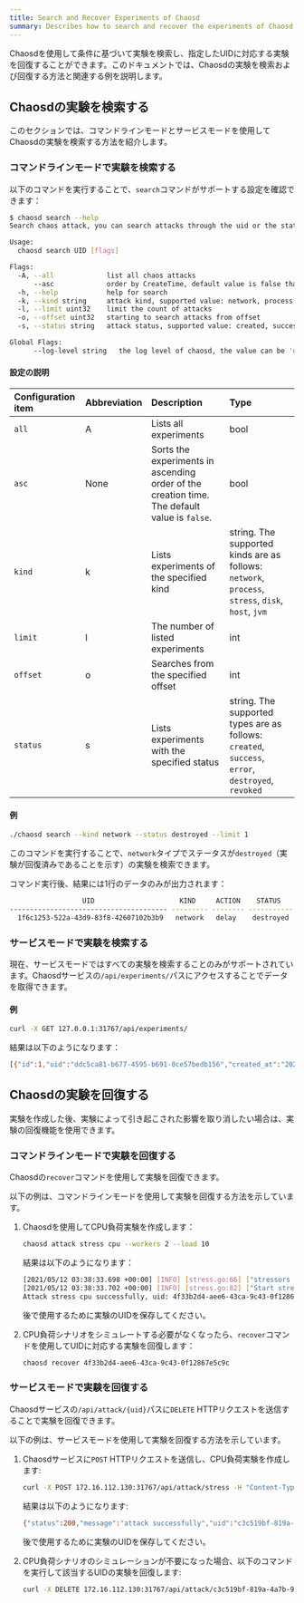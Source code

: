 ```yaml
---
title: Search and Recover Experiments of Chaosd
summary: Describes how to search and recover the experiments of Chaosd, and provide related examples.
---
```


Chaosdを使用して条件に基づいて実験を検索し、指定したUIDに対応する実験を回復することができます。このドキュメントでは、Chaosdの実験を検索および回復する方法と関連する例を説明します。

## Chaosdの実験を検索する

このセクションでは、コマンドラインモードとサービスモードを使用してChaosdの実験を検索する方法を紹介します。

### コマンドラインモードで実験を検索する

以下のコマンドを実行することで、`search`コマンドがサポートする設定を確認できます：

```bash
$ chaosd search --help
Search chaos attack, you can search attacks through the uid or the state of the attack

Usage:
  chaosd search UID [flags]

Flags:
  -A, --all             list all chaos attacks
      --asc             order by CreateTime, default value is false that means order by CreateTime desc
  -h, --help            help for search
  -k, --kind string     attack kind, supported value: network, process, stress, disk, host, jvm
  -l, --limit uint32    limit the count of attacks
  -o, --offset uint32   starting to search attacks from offset
  -s, --status string   attack status, supported value: created, success, error, destroyed, revoked

Global Flags:
      --log-level string   the log level of chaosd, the value can be 'debug', 'info', 'warn' and 'error'
```

#### 設定の説明

| Configuration item | Abbreviation | Description | Type |
| :-- | :-- | :-- | :-- |
| `all` | A | Lists all experiments | bool |
| `asc` | None | Sorts the experiments in ascending order of the creation time. The default value is `false`. | bool |
| `kind` | k | Lists experiments of the specified kind | string. The supported kinds are as follows: `network`, `process`, `stress`, `disk`, `host`, `jvm` |
| `limit` | l | The number of listed experiments | int |
| `offset` | o | Searches from the specified offset | int |
| `status` | s | Lists experiments with the specified status | string. The supported types are as follows: `created`, `success`, `error`, `destroyed`, `revoked` |

#### 例

```bash
./chaosd search --kind network --status destroyed --limit 1
```

このコマンドを実行することで、`network`タイプでステータスが`destroyed`（実験が回復済みであることを示す）の実験を検索できます。

コマンド実行後、結果には1行のデータのみが出力されます：

```bash
                  UID                     KIND     ACTION    STATUS            CREATE TIME                                                                                                                  CONFIGURATION
--------------------------------------- --------- -------- ----------- --------------------------- ---------------------------------------------------------------------------------------------------------------------------------------------------------------------------------------------------------------------------------
  1f6c1253-522a-43d9-83f8-42607102b3b9   network   delay    destroyed   2021-11-02T15:14:07+08:00   {"schedule":"","duration":"","action":"delay","kind":"network","uid":"1f6c1253-522a-43d9-83f8-42607102b3b9","latency":"2s","jitter":"0ms","correlation":"0","device":"eth0","ip-address":"220.181.38.251","ip-protocol":"all"}
```

### サービスモードで実験を検索する

現在、サービスモードではすべての実験を検索することのみがサポートされています。Chaosdサービスの`/api/experiments/`パスにアクセスすることでデータを取得できます。

#### 例

```bash
curl -X GET 127.0.0.1:31767/api/experiments/
```

結果は以下のようになります：

```bash
[{"id":1,"uid":"ddc5ca81-b677-4595-b691-0ce57bedb156","created_at":"2021-10-18T16:01:18.563542491+08:00","updated_at":"2021-10-18T16:07:27.87111393+08:00","status":"success","kind":"stress","action":"mem","recover_command":"{\"schedule\":\"\",\"duration\":\"\",\"action\":\"mem\",\"kind\":\"stress\",\"uid\":\"ddc5ca81-b677-4595-b691-0ce57bedb156\",\"Load\":0,\"Workers\":0,\"Size\":\"100MB\",\"Options\":null,\"StressngPid\":0}","launch_mode":"svr"}]
```

## Chaosdの実験を回復する

実験を作成した後、実験によって引き起こされた影響を取り消したい場合は、実験の回復機能を使用できます。

### コマンドラインモードで実験を回復する

Chaosdの`recover`コマンドを使用して実験を回復できます。

以下の例は、コマンドラインモードを使用して実験を回復する方法を示しています。

1. Chaosdを使用してCPU負荷実験を作成します：

   ```bash
   chaosd attack stress cpu --workers 2 --load 10
   ```

   結果は以下のようになります：

   ```bash
   [2021/05/12 03:38:33.698 +00:00] [INFO] [stress.go:66] ["stressors normalize"] [arguments=" --cpu 2 --cpu-load 10"]
   [2021/05/12 03:38:33.702 +00:00] [INFO] [stress.go:82] ["Start stress-ng process successfully"] [command="/usr/bin/stress-ng --cpu 2 --cpu-load 10"] [Pid=27483]
   Attack stress cpu successfully, uid: 4f33b2d4-aee6-43ca-9c43-0f12867e5c9c
   ```

   後で使用するために実験のUIDを保存してください。

2. CPU負荷シナリオをシミュレートする必要がなくなったら、`recover`コマンドを使用してUIDに対応する実験を回復します：

   ```bash
   chaosd recover 4f33b2d4-aee6-43ca-9c43-0f12867e5c9c
   ```

### サービスモードで実験を回復する

Chaosdサービスの`/api/attack/{uid}`パスに`DELETE` HTTPリクエストを送信することで実験を回復できます。

以下の例は、サービスモードを使用して実験を回復する方法を示しています。

1. Chaosdサービスに`POST` HTTPリクエストを送信し、CPU負荷実験を作成します:

   ```bash
   curl -X POST 172.16.112.130:31767/api/attack/stress -H "Content-Type:application/json" -d '{"load":10, "action":"cpu","workers":1}'
   ```

   結果は以下のようになります:

   ```bash
   {"status":200,"message":"attack successfully","uid":"c3c519bf-819a-4a7b-97fb-e3d0814481fa"}
   ```

   後で使用するために実験のUIDを保存してください。

2. CPU負荷シナリオのシミュレーションが不要になった場合、以下のコマンドを実行して該当するUIDの実験を回復します:

   ```bash
   curl -X DELETE 172.16.112.130:31767/api/attack/c3c519bf-819a-4a7b-97fb-e3d0814481fa
   ```